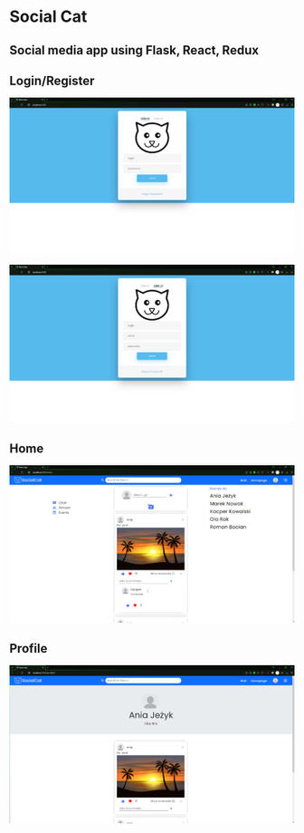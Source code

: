 # Social Cat 

## Social media app using Flask, React, Redux

## Login/Register

![1](SocialCatScreenshots/login.png)

![2](SocialCatScreenshots/register.png)

## Home

![3](SocialCatScreenshots/home.png)

## Profile

![4](SocialCatScreenshots/profile.png)
